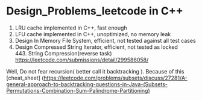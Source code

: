 # Design_Problems_leetcode in C++
1. LRU cache implemented in C++, fast enough </br>  
2. LFU cache implemented in C++, unoptimized, no memory leak  </br>
3. Design In Memory File System, efficient, not tested against all test cases </br>
4. Design Compressed String Iterator, efficient, not tested as locked </br>
       443. String Compression(reverse task) https://leetcode.com/submissions/detail/299586058/ </br>
       
Well, Do not fear recursion( better call it backtracking ). Because of this [cheat_sheet] (https://leetcode.com/problems/subsets/discuss/27281/A-general-approach-to-backtracking-questions-in-Java-(Subsets-Permutations-Combination-Sum-Palindrome-Partitioning)
